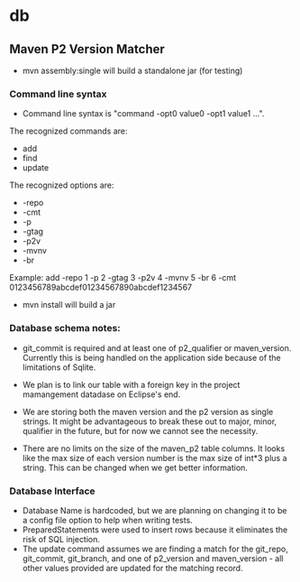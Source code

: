 db
==
Maven P2 Version Matcher
------------------------
- mvn assembly:single will build a standalone jar (for testing)

### Command line syntax
- Command line syntax is "command -opt0 value0 -opt1 value1 ...". 

The recognized commands are:
- add
- find
- update

The recognized options are:
- -repo
- -cmt
- -p
- -gtag
- -p2v
- -mvnv
- -br

Example: add -repo 1 -p 2 -gtag 3 -p2v 4 -mvnv 5 -br 6 -cmt 0123456789abcdef01234567890abcdef1234567

- mvn install will build a jar

### Database schema notes:
 
- git_commit is required and at least one of p2_qualifier or maven_version. Currently this is being handled on the application
side because of the limitations of Sqlite.

- We plan is to link our table with a foreign key in the project mamangement datadase on Eclipse's end.

- We are storing both the maven version and the p2 version as single strings. It might be advantageous to break these out to major, minor, qualifier in the future, but for now we cannot see the necessity.

- There are no limits on the size of the maven_p2 table columns. It looks like the max size of each version number is the max size of int*3 plus a string. This can be changed when we get better information.    

### Database Interface

- Database Name is hardcoded, but we are planning on changing it to be a config file option to help when writing tests.
- PreparedStatements were used to insert rows because it eliminates the risk of SQL injection.
- The update command assumes we are finding a match for the git_repo, git_commit, git_branch, and one of p2_version and maven_version - all other values provided are updated for the matching record.